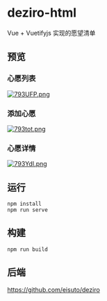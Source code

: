 # deziro-html
Vue + Vuetifyjs 实现的愿望清单

## 预览
### 心愿列表
[![793UFP.png](https://s4.ax1x.com/2022/01/07/793UFP.png)](https://imgtu.com/i/793UFP)
### 添加心愿
[![793tot.png](https://s4.ax1x.com/2022/01/07/793tot.png)](https://imgtu.com/i/793tot)
### 心愿详情
[![793YdI.png](https://s4.ax1x.com/2022/01/07/793YdI.png)](https://imgtu.com/i/793YdI)

## 运行
```shell
npm install
npm run serve
```
## 构建
```shell
npm run build
```
## 后端
https://github.com/eisuto/deziro